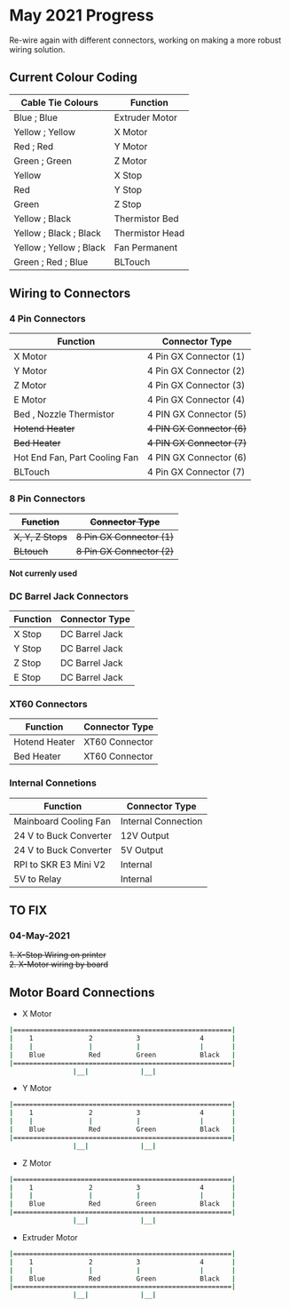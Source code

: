 # May 2021 Progress

Re-wire again with different connectors, working on making a more robust wiring solution.

## Current Colour Coding  

|Cable Tie Colours | Function  |
|---------|---------|
|Blue ; Blue     | Extruder Motor        |
|Yellow ; Yellow     | X Motor         |
|Red ; Red     | Y Motor         |
|Green ; Green     | Z Motor         |
|Yellow        | X Stop        |
|Red        | Y Stop        |
|Green        | Z Stop        |
|Yellow ; Black        | Thermistor Bed        |
|Yellow ; Black ; Black        | Thermistor Head        |
|Yellow ; Yellow ; Black        | Fan Permanent        |
|Green ; Red ; Blue        | BLTouch        |

## Wiring to Connectors  

### 4 Pin Connectors  

|Function |Connector Type  |  
|---------|---------|
|X Motor    | 4 Pin GX Connector (1)    |  
|Y Motor    | 4 Pin GX Connector (2)    |
|Z Motor    | 4 Pin GX Connector (3)    |
|E Motor    | 4 Pin GX Connector (4)    |
|Bed , Nozzle Thermistor    | 4 PIN GX Connector (5)    |
|~~Hotend Heater~~    | ~~4 PIN GX Connector (6)~~    |
|~~Bed Heater~~    | ~~4 PIN GX Connector (7)~~    |
|Hot End Fan, Part Cooling Fan| 4 PIN GX Connector (6)    |
|BLTouch    | 4 Pin GX Connector (7)    |

### 8 Pin Connectors  

|~~Function~~ |~~Connector Type~~  |  
|---------|---------|
|~~X, Y, Z Stops~~    | ~~8 Pin GX Connector (1)~~    |
|~~BLtouch~~    | ~~8 Pin GX Connector (2)~~    |
**Not currenly used**

### DC Barrel Jack Connectors  

|Function   |Connector Type  |
|---------|---------|
|X Stop | DC Barrel Jack    |
|Y Stop | DC Barrel Jack    |
|Z Stop | DC Barrel Jack    |
|E Stop | DC Barrel Jack    |

### XT60 Connectors  

|Function   |Connector Type  |
|---------|---------|
|Hotend Heater    | XT60 Connector    |
|Bed Heater    |  XT60 Connector    |

### Internal Connetions

|Function | Connector Type  |  
|---------|---------|
|Mainboard Cooling Fan    |Internal Connection    |
|24 V to Buck Converter    | 12V Output    |
|24 V to Buck Converter    | 5V Output    |
|RPI to SKR E3 Mini V2    | Internal    |
|5V to Relay    | Internal    |

## TO FIX

### 04-May-2021  

~~1. X-Stop Wiring on printer~~  
~~2. X-Motor wiring by board~~

## Motor Board Connections

- X Motor

```bash
|=======================================================|  
|    1              2           3               4       |  
|    |              |           |               |       |  
|    Blue           Red         Green           Black   |
|=======================================================|
                |__|             |__|
```

- Y Motor

```bash
|=======================================================|  
|    1              2           3               4       |  
|    |              |           |               |       |  
|    Blue           Red         Green           Black   |
|=======================================================|
                |__|             |__|
```

- Z Motor

```bash
|=======================================================|  
|    1              2           3               4       |  
|    |              |           |               |       |  
|    Blue           Red         Green           Black   |
|=======================================================|
                |__|             |__|
```

- Extruder Motor

```bash
|=======================================================|  
|    1              2           3               4       |  
|    |              |           |               |       |  
|    Blue           Red         Green           Black   |
|=======================================================|
                |__|             |__|
```
